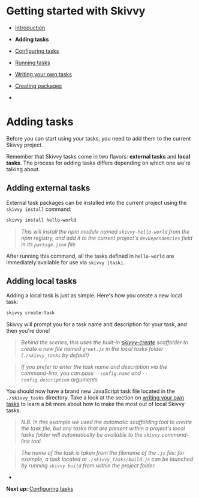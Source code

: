 # Getting started with Skivvy

- [Introduction](00-introduction.md)
- **Adding tasks**
- [Configuring tasks](02-configuring-tasks.md)
- [Running tasks](03-running-tasks.md)
- [Writing your own tasks](04-writing-tasks.md)
- [Creating packages](05-creating-packages.md)

-

# Adding tasks


Before you can start using your tasks, you need to add them to the current Skivvy project.

Remember that Skivvy tasks come in two flavors: **external tasks** and **local tasks**. The process for adding tasks differs depending on which one we're talking about.


## Adding external tasks

External task packages can be installed into the current project using the `skivvy install` command:

```bash
skivvy install hello-world
```

> _This will install the npm module named `skivvy-hello-world` from the npm registry, and add it to the current project's `devDependencies` field in its `package.json` file._

After running this command, all the tasks defined in `hello-world` are immediately available for use via `skivvy [task]`.


## Adding local tasks

Adding a local task is just as simple. Here's how you create a new local task:

```bash
skivvy create:task
```

Skivvy will prompt you for a task name and description for your task, and then you're done!

> _Behind the scenes, this uses the built-in [skivvy-create](https://github.com/timkendrick/skivvy-create) scaffolder to create a new file named `greet.js` in the local tasks folder (`./skivvy_tasks` by default)_

> _If you prefer to enter the task name and description via the command-line, you can pass `--config.name` and `--config.description` arguments_

You should now have a brand new JavaScript task file located in the `./skivvy_tasks` directory. Take a look at the section on [writing your own tasks](04-writing-tasks.md) to learn a bit more about how to make the most out of local Skivvy tasks.

> _N.B. In this example we used the automatic scaffolding tool to create the task file, but any tasks that are present within a project's local tasks folder will automatically be available to the `skivvy` command-line tool._

> _The name of the task is taken from the filename of the `.js` file: for example, a task located at `./skivvy_tasks/build.js` can be launched by running `skivvy build` from within the project folder._

-

**Next up:** [Configuring tasks](02-configuring-tasks.md)
